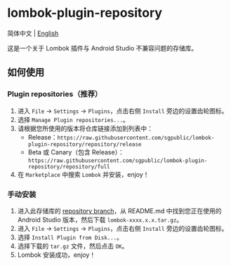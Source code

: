 # lombok-plugin-repository

简体中文 | [English](/README.EN.md)

这是一个关于 Lombok 插件与 Android Studio 不兼容问题的存储库。

## 如何使用

### Plugin repositories（推荐）

1. 进入 `File` -> `Settings` -> `Plugins`，点击右侧 `Install` 旁边的设置齿轮图标。
2. 选择 `Manage Plugin repositories...`。
3. 请根据您所使用的版本将仓库链接添加到列表中：
   + Release：`https://raw.githubusercontent.com/sgpublic/lombok-plugin-repository/repository/release`
   + Beta 或 Canary（包含 Release）：`https://raw.githubusercontent.com/sgpublic/lombok-plugin-repository/repository/full`
4. 在 `Marketplace` 中搜索 `Lombok` 并安装，enjoy！

### 手动安装

1. 进入此存储库的 [repository branch](https://github.com/sgpublic/lombok-plugin-repository/tree/repository)，从 README.md 中找到您正在使用的 Android Studio 版本，然后下载 `lombok-xxxx.x.x.tar.gz`。
2. 进入 `File` -> `Settings` -> `Plugins`，点击右侧 `Install` 旁边的设置齿轮图标。
3. 选择 `Install Plugin from Disk...`。
4. 选择下载的 `tar.gz` 文件，然后点击 `OK`。
5. Lombok 安装成功，enjoy！